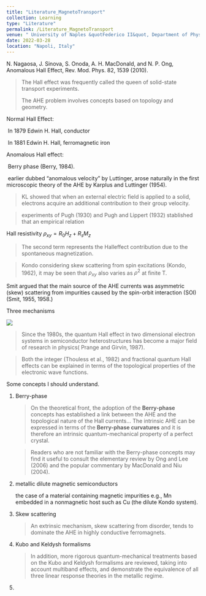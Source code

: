 ```yaml
---
title: "Literature_MagnetoTransport"
collection: Learning
type: "Literature"
permalink: /Literature_MagnetoTransport
venue: " University of Naples &quotFederico II&quot, Department of Physics"
date: 2022-03-28
location: "Napoli, Italy"
---
```




N. Nagaosa, J. Sinova, S. Onoda, A. H. MacDonald, and N. P. Ong, Anomalous Hall Effect, Rev. Mod. Phys. 82, 1539 (2010).

>The Hall effect was frequently called the queen of solid-state transport experiments. 
>
>The AHE problem involves concepts based on topology and geometry.

Normal Hall Effect:  

​	In 1879 Edwin H. Hall, conductor

​	In 1881 Edwin H. Hall, ferromagnetic iron 

Anomalous Hall effect: 

​	Berry phase (Berry, 1984).

​	 earlier dubbed “anomalous velocity” by Luttinger, arose naturally in the first microscopic theory of the AHE by Karplus and Luttinger (1954).

> KL showed that when an external electric field is applied to a solid, electrons acquire an additional contribution to their group velocity.

> experiments of Pugh (1930) and Pugh and Lippert (1932) stablished that an empirical relation

Hall resistivity $\rho_{xy} = R_0H_z + R_sM_z$

> The second term represents the Halleffect contribution due to the spontaneous magnetization.

> Kondo considering skew scattering from spin excitations (Kondo, 1962), it may be seen that $\rho_{xy}$ also varies as $\rho^2$ at finite T.

Smit argued that the main source of the AHE currents
was asymmetric (skew) scattering from impurities caused
by the spin-orbit interaction (SOI) (Smit, 1955, 1958.)



Three mechanisms

<img src = 'https://journals.aps.org/rmp/article/10.1103/RevModPhys.82.1539/figures/3/medium'>



> Since the 1980s, the quantum Hall effect in two dimensional electron systems in semiconductor heterostructures has become a major field of research in
> physics( Prange and Girvin, 1987).

>Both the integer (Thouless et al., 1982) and fractional quantum Hall effects can be explained in terms of the topological properties of the electronic wave functions.

Some concepts I should understand.

1. Berry-phase

   >On the theoretical front, the adoption of the **Berry-phase**
   >concepts has established a link between the AHE and the topological nature of the 	Hall currents... The intrinsic AHE can be expressed in terms of the
   >**Berry-phase curvatures** and it is therefore an intrinsic quantum-mechanical property of a perfect crystal.

   > Readers who are not familiar with the Berry-phase concepts
   > may find it useful to consult the elementary review by
   > Ong and Lee (2006) and the popular commentary by
   > MacDonald and Niu (2004).

2. metallic dilute magnetic semiconductors

   the case of a material containing magnetic impurities e.g., Mn embedded in a nonmagnetic host such as Cu (the dilute Kondo system).

3. Skew scattering 

   > An extrinsic mechanism, skew scattering from disorder, tends to dominate the AHE in highly conductive ferromagnets.

4. Kubo and Keldysh formalisms

   >In addition, more rigorous quantum-mechanical treatments based on
   >the Kubo and Keldysh formalisms are reviewed, taking into account multiband effects, and
   >demonstrate the equivalence of all three linear response theories in the metallic regime.

2. 
